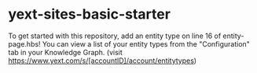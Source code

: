 # yext-sites-basic-starter

To get started with this repository, add an entity type on line 16 of entity-page.hbs!
You can view a list of your entity types from the "Configuration" tab in your Knowledge Graph.
(visit https://www.yext.com/s/[accountID]/account/entitytypes)